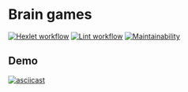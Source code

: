 # Brain games

[![Hexlet workflow](https://github.com/romankurakin/frontend-project-lvl1/workflows/hexlet-check/badge.svg)](https://github.com/romankurakin/frontend-project-lvl1/actions/workflows/hexlet-check.yml)
[![Lint workflow](https://github.com/romankurakin/frontend-project-lvl1/workflows/lint/badge.svg)](https://github.com/romankurakin/frontend-project-lvl1/actions/workflows/lint.yml)
[![Maintainability](https://api.codeclimate.com/v1/badges/fc39a31aa9abd2cf10d7/maintainability)](https://codeclimate.com/github/romankurakin/frontend-project-lvl1/maintainability)

## Demo

[![asciicast](https://asciinema.org/a/XGOmiNmMV4FRnIB7cmIBic1zn.svg)](https://asciinema.org/a/XGOmiNmMV4FRnIB7cmIBic1zn)